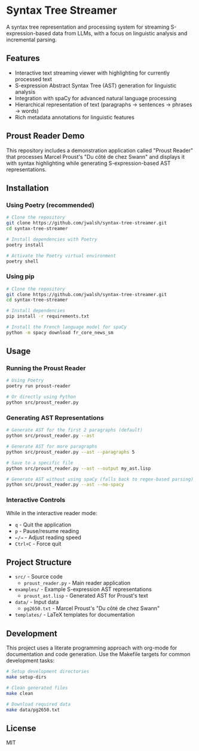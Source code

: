 # Syntax Tree Streamer

A syntax tree representation and processing system for streaming S-expression-based data from LLMs, with a focus on linguistic analysis and incremental parsing.

## Features

- Interactive text streaming viewer with highlighting for currently processed text
- S-expression Abstract Syntax Tree (AST) generation for linguistic analysis
- Integration with spaCy for advanced natural language processing
- Hierarchical representation of text (paragraphs → sentences → phrases → words)
- Rich metadata annotations for linguistic features

## Proust Reader Demo

This repository includes a demonstration application called "Proust Reader" that processes Marcel Proust's "Du côté de chez Swann" and displays it with syntax highlighting while generating S-expression-based AST representations.

## Installation

### Using Poetry (recommended)

```bash
# Clone the repository
git clone https://github.com/jwalsh/syntax-tree-streamer.git
cd syntax-tree-streamer

# Install dependencies with Poetry
poetry install

# Activate the Poetry virtual environment
poetry shell
```

### Using pip

```bash
# Clone the repository
git clone https://github.com/jwalsh/syntax-tree-streamer.git
cd syntax-tree-streamer

# Install dependencies
pip install -r requirements.txt

# Install the French language model for spaCy
python -m spacy download fr_core_news_sm
```

## Usage

### Running the Proust Reader

```bash
# Using Poetry
poetry run proust-reader

# Or directly using Python
python src/proust_reader.py
```

### Generating AST Representations

```bash
# Generate AST for the first 2 paragraphs (default)
python src/proust_reader.py --ast

# Generate AST for more paragraphs
python src/proust_reader.py --ast --paragraphs 5

# Save to a specific file
python src/proust_reader.py --ast --output my_ast.lisp

# Generate AST without using spaCy (falls back to regex-based parsing)
python src/proust_reader.py --ast --no-spacy
```

### Interactive Controls

While in the interactive reader mode:
- `q` - Quit the application
- `p` - Pause/resume reading
- `←/→` - Adjust reading speed
- `Ctrl+C` - Force quit

## Project Structure

- `src/` - Source code
  - `proust_reader.py` - Main reader application
- `examples/` - Example S-expression AST representations
  - `proust_ast.lisp` - Generated AST for Proust's text
- `data/` - Input data
  - `pg2650.txt` - Marcel Proust's "Du côté de chez Swann"
- `templates/` - LaTeX templates for documentation

## Development

This project uses a literate programming approach with org-mode for documentation and code generation. Use the Makefile targets for common development tasks:

```bash
# Setup development directories
make setup-dirs

# Clean generated files
make clean

# Download required data
make data/pg2650.txt
```

## License

MIT